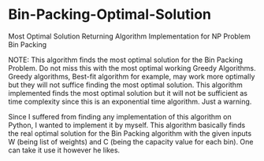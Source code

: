 # Bin-Packing-Optimal-Solution
Most Optimal Solution Returning Algorithm Implementation for NP Problem Bin Packing

NOTE: This algorithm finds the most optimal solution for the Bin Packing Problem. Do not miss this with the most optimal working Greedy Algorithms. Greedy algorithms, Best-fit algorithm for example, may work more optimally but they will not suffice finding the most optimal solution. This algorithm implemented finds the most optimal solution but it will not be sufficient as time complexity since this is an exponential time algorithm. Just a warning.

Since I suffered from finding any implementation of this algorithm on Python, I wanted to implement it by myself. This algorithm basically finds the real optimal solution for the Bin Packing algorithm with the given inputs W (being list of weights) and C (being the capacity value for each bin). One can take it use it however he likes.
